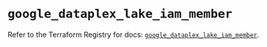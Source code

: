 # `google_dataplex_lake_iam_member`

Refer to the Terraform Registry for docs: [`google_dataplex_lake_iam_member`](https://registry.terraform.io/providers/hashicorp/google/6.39.0/docs/resources/dataplex_lake_iam_member).
